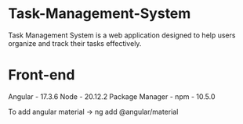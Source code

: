 # Task-Management-System
Task Management System is a web application designed to help users organize and track their tasks effectively.

# Front-end
Angular - 17.3.6
Node - 20.12.2
Package Manager - npm - 10.5.0

To add angular material  -> ng add @angular/material
